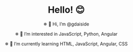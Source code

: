 <body>
		<header>
			<div class="caixa">
				<h1>Hello! 😊</h1>

<p>✵ 👋 Hi, I’m @gdaiside</p>
<p>✵ 👀 I’m interested in JavaScript, Python, Angular</p>
<p>✵ 🌱 I’m currently learning HTML, JavaScript, Angular, CSS</p>
<!---
gdaiside/gdaiside is a ✨ special ✨ repository because its `README.md` (this file) appears on your GitHub profile.
You can click the Preview link to take a look at your changes.
--->
